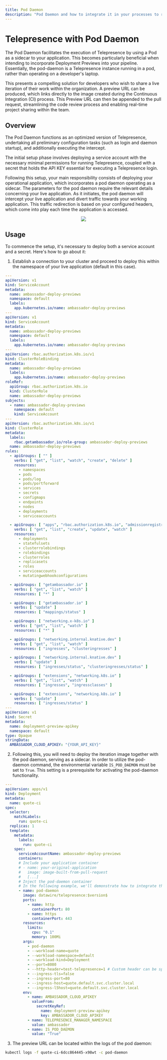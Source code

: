 ```yaml
---
title: Pod Daemon
description: "Pod Daemon and how to integrate it in your processes to run tests for your own environments and improve your CI/CD pipeline."
---
```


# Telepresence with Pod Daemon


The Pod Daemon facilitates the execution of Telepresence by using a Pod as a sidecar to your application. This becomes particularly beneficial when intending to incorporate Deployment Previews into your pipeline. Essentially, the pod-daemon is a Telepresence instance running in a pod, rather than operating on a developer's laptop.

This presents a compelling solution for developers who wish to share a live iteration of their work within the organization. A preview URL can be produced, which links directly to the image created during the Continuous Integration (CI) process. This Preview URL can then be appended to the pull request, streamlining the code review process and enabling real-time project sharing within the team.

## Overview

The Pod Daemon functions as an optimized version of Telepresence, undertaking all preliminary configuration tasks (such as login and daemon startup), and additionally executing the intercept.

The initial setup phase involves deploying a service account with the necessary minimal permissions for running Telepresence, coupled with a secret that holds the API KEY essential for executing a Telepresence login.

Following this setup, your main responsibility consists of deploying your operational application, which incorporates a pod daemon operating as a sidecar. The parameters for the pod daemon require the relevant details concerning your live application. As it initiates, the pod daemon will intercept your live application and divert traffic towards your working application. This traffic redirection is based on your configured headers, which come into play each time the application is accessed.

   <p align="center">
    <img src="../images/pod-daemon-overview.png" />
   </p>

## Usage

To commence the setup, it's necessary to deploy both a service account and a secret. Here's how to go about it:

1. Establish a connection to your cluster and proceed to deploy this within the namespace of your live application (default in this case).

  ```yaml
  ---
  apiVersion: v1
  kind: ServiceAccount
  metadata:
    name: ambassador-deploy-previews
    namespace: default
    labels:
      app.kubernetes.io/name: ambassador-deploy-previews
  ---
  apiVersion: v1
  kind: ServiceAccount
  metadata:
    name: ambassador-deploy-previews
    namespace: default
    labels:
      app.kubernetes.io/name: ambassador-deploy-previews
  ---
  apiVersion: rbac.authorization.k8s.io/v1
  kind: ClusterRoleBinding
  metadata:
    name: ambassador-deploy-previews
    labels:
      app.kubernetes.io/name: ambassador-deploy-previews
  roleRef:
    apiGroup: rbac.authorization.k8s.io
    kind: ClusterRole
    name: ambassador-deploy-previews
  subjects:
    - name: ambassador-deploy-previews
      namespace: default
      kind: ServiceAccount
  ---
  apiVersion: rbac.authorization.k8s.io/v1
  kind: ClusterRole
  metadata:
    labels:
      rbac.getambassador.io/role-group: ambassador-deploy-previews
    name: ambassador-deploy-previews
  rules:
    - apiGroups: [ "" ]
      verbs: [ "get", "list", "watch", "create", "delete" ]
      resources:
        - namespaces
        - pods
        - pods/log
        - pods/portforward
        - services
        - secrets
        - configmaps
        - endpoints
        - nodes
        - deployments
        - serviceaccounts

    - apiGroups: [ "apps", "rbac.authorization.k8s.io", "admissionregistration.k8s.io" ]
      verbs: [ "get", "list", "create", "update", "watch" ]
      resources:
        - deployments
        - statefulsets
        - clusterrolebindings
        - rolebindings
        - clusterroles
        - replicasets
        - roles
        - serviceaccounts
        - mutatingwebhookconfigurations

    - apiGroups: [ "getambassador.io" ]
      verbs: [ "get", "list", "watch" ]
      resources: [ "*" ]

    - apiGroups: [ "getambassador.io" ]
      verbs: [ "update" ]
      resources: [ "mappings/status" ]

    - apiGroups: [ "networking.x-k8s.io" ]
      verbs: [ "get", "list", "watch" ]
      resources: [ "*" ]

    - apiGroups: [ "networking.internal.knative.dev" ]
      verbs: [ "get", "list", "watch" ]
      resources: [ "ingresses", "clusteringresses" ]

    - apiGroups: [ "networking.internal.knative.dev" ]
      verbs: [ "update" ]
      resources: [ "ingresses/status", "clusteringresses/status" ]

    - apiGroups: [ "extensions", "networking.k8s.io" ]
      verbs: [ "get", "list", "watch" ]
      resources: [ "ingresses", "ingressclasses" ]

    - apiGroups: [ "extensions", "networking.k8s.io" ]
      verbs: [ "update" ]
      resources: [ "ingresses/status" ]
  ---
  apiVersion: v1
  kind: Secret
  metadata:
    name: deployment-preview-apikey
    namespace: default
  type: Opaque
  stringData:
    AMBASSADOR_CLOUD_APIKEY: "{YOUR_API_KEY}"

  ```

2. Following this, you will need to deploy the iteration image together with the pod daemon, serving as a sidecar. In order to utilize the pod-daemon command, the environmental variable `IS_POD_DAEMON` must be set to `True`. This setting is a prerequisite for activating the pod-daemon functionality.

  ```yaml
  ---
  apiVersion: apps/v1
  kind: Deployment
  metadata:
    name: quote-ci
  spec:
    selector:
      matchLabels:
        run: quote-ci
    replicas: 1
    template:
      metadata:
        labels:
          run: quote-ci
      spec:
        serviceAccountName: ambassador-deploy-previews
        containers:
        # Include your application container
        # - name: your-original-application
        #   image: image-built-from-pull-request
        #   [...]
        # Inject the pod-daemon container 
        # In the following example, we'll demonstrate how to integrate the pod-daemon container by intercepting the quote app
        - name: pod-daemon
          image: datawire/telepresence:$version$
          ports:
            - name: http
              containerPort: 80
            - name: https
              containerPort: 443
          resources:
            limits:
              cpu: "0.1"
              memory: 100Mi
          args:
            - pod-daemon
            - --workload-name=quote
            - --workload-namespace=default
            - --workload-kind=Deployment
            - --port=8080
            - --http-header=test-telepresence=1 # Custom header can be specified
            - --ingress-tls=false
            - --ingress-port=80
            - --ingress-host=quote.default.svc.cluster.local
            - --ingress-l5host=quote.default.svc.cluster.local
          env:
            - name: AMBASSADOR_CLOUD_APIKEY
              valueFrom:
                secretKeyRef:
                  name: deployment-preview-apikey
                  key: AMBASSADOR_CLOUD_APIKEY
            - name: TELEPRESENCE_MANAGER_NAMESPACE
              value: ambassador
            - name: IS_POD_DAEMON
              value: "True"
  ```

3. The preview URL can be located within the logs of the pod daemon:

  ```bash
  kubectl logs -f quote-ci-6dcc864445-x98wt -c pod-daemon
  ```